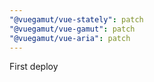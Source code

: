 ```yaml
---
"@vuegamut/vue-stately": patch
"@vuegamut/vue-gamut": patch
"@vuegamut/vue-aria": patch
---
```


First deploy
